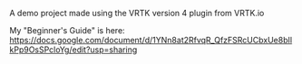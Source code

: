 A demo project made using the VRTK version 4 plugin from VRTK.io

My "Beginner's Guide" is here:
https://docs.google.com/document/d/1YNn8at2RfvqR_QfzFSRcUCbxUe8bIlkPp9OsSPcloYg/edit?usp=sharing